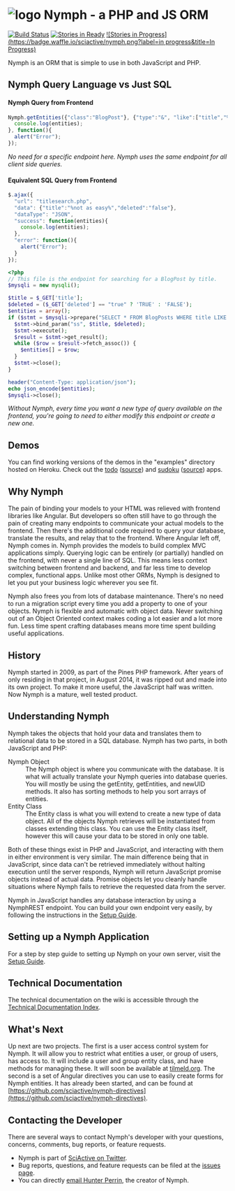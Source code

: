 # <img alt="logo" src="https://raw.githubusercontent.com/sciactive/2be-extras/master/logo/product-icon-40-bw.png" align="top" /> Nymph - a PHP and JS ORM

[![Build Status](https://travis-ci.org/sciactive/nymph.svg?branch=master)](http://travis-ci.org/sciactive/nymph) [![Stories in Ready](https://badge.waffle.io/sciactive/nymph.png?label=ready&title=Ready)](http://waffle.io/sciactive/nymph) [![Stories in Progress](https://badge.waffle.io/sciactive/nymph.png?label=in progress&title=In Progress)](http://waffle.io/sciactive/nymph)

Nymph is an ORM that is simple to use in both JavaScript and PHP.

## Nymph Query Language vs Just SQL

#### Nymph Query from Frontend

```js
Nymph.getEntities({"class":"BlogPost"}, {"type":"&", "like":["title","%easy%"], "data":["deleted",false]}).then(function(entities){
  console.log(entities);
}, function(){
  alert("Error");
});
```
*No need for a specific endpoint here. Nymph uses the same endpoint for all client side queries.*

#### Equivalent SQL Query from Frontend

```js
$.ajax({
  "url": "titlesearch.php",
  "data": {"title":"%not as easy%","deleted":"false"},
  "dataType": "JSON",
  "success": function(entities){
    console.log(entities);
  },
  "error": function(){
    alert("Error");
  }
});
```
```php
<?php
// This file is the endpoint for searching for a BlogPost by title.
$mysqli = new mysqli();

$title = $_GET['title'];
$deleted = ($_GET['deleted'] == "true" ? 'TRUE' : 'FALSE');
$entities = array();
if ($stmt = $mysqli->prepare("SELECT * FROM BlogPosts WHERE title LIKE '?' AND deleted=?")) {
  $stmt->bind_param("ss", $title, $deleted);
  $stmt->execute();
  $result = $stmt->get_result();
  while ($row = $result->fetch_assoc()) {
    $entities[] = $row;
  }
  $stmt->close();
}

header("Content-Type: application/json");
echo json_encode($entities);
$mysqli->close();
```
*Without Nymph, every time you want a new type of query available on the frontend, you're going to need to either modify this endpoint or create a new one.*

## Demos

You can find working versions of the demos in the "examples" directory hosted on Heroku. Check out the [todo](http://nymph-demo.herokuapp.com/examples/todo/) ([source](https://github.com/sciactive/nymph/tree/master/examples/todo)) and [sudoku](http://nymph-demo.herokuapp.com/examples/sudoku/) ([source](https://github.com/sciactive/nymph/tree/master/examples/sudoku)) apps.

## Why Nymph

The pain of binding your models to your HTML was relieved with frontend libraries like Angular. But developers so often still have to go through the pain of creating many endpoints to communicate your actual models to the frontend. Then there's the additional code required to query your database, translate the results, and relay that to the frontend. Where Angular left off, Nymph comes in. Nymph provides the models to build complex MVC applications simply. Querying logic can be entirely (or partially) handled on the frontend, with never a single line of SQL. This means less context switching between frontend and backend, and far less time to develop complex, functional apps. Unlike most other ORMs, Nymph is designed to let you put your business logic wherever you see fit.

Nymph also frees you from lots of database maintenance. There's no need to run a migration script every time you add a property to one of your objects. Nymph is flexible and automatic with object data. Never switching out of an Object Oriented context makes coding a lot easier and a lot more fun. Less time spent crafting databases means more time spent building useful applications.

## History

Nymph started in 2009, as part of the Pines PHP framework. After years of only residing in that project, in August 2014, it was ripped out and made into its own project. To make it more useful, the JavaScript half was written. Now Nymph is a mature, well tested product.

## Understanding Nymph

Nymph takes the objects that hold your data and translates them to relational data to be stored in a SQL database. Nymph has two parts, in both JavaScript and PHP:

<dl>
	<dt>Nymph Object</dt>
	<dd>The Nymph object is where you communicate with the database. It is what will actually translate your Nymph queries into database queries. You will mostly be using the getEntity, getEntities, and newUID methods. It also has sorting methods to help you sort arrays of entities.</dd>
	<dt>Entity Class</dt>
	<dd>The Entity class is what you will extend to create a new type of data object. All of the objects Nymph retrieves will be instantiated from classes extending this class. You can use the Entity class itself, however this will cause your data to be stored in only one table.</dd>
</dl>

Both of these things exist in PHP and JavaScript, and interacting with them in either environment is very similar. The main difference being that in JavaScript, since data can't be retrieved immediately without halting execution until the server responds, Nymph will return JavaScript promise objects instead of actual data. Promise objects let you cleanly handle situations where Nymph fails to retrieve the requested data from the server.

Nymph in JavaScript handles any database interaction by using a NymphREST endpoint. You can build your own endpoint very easily, by following the instructions in the [Setup Guide](https://github.com/sciactive/nymph/wiki/Setup-Guide).

## Setting up a Nymph Application

For a step by step guide to setting up Nymph on your own server, visit the [Setup Guide](https://github.com/sciactive/nymph/wiki/Setup-Guide).

## Technical Documentation

The technical documentation on the wiki is accessible through the [Technical Documentation Index](https://github.com/sciactive/nymph/wiki/Technical-Documentation).

## What's Next

Up next are two projects. The first is a user access control system for Nymph. It will allow you to restrict what entities a user, or group of users, has access to. It will include a user and group entity class, and have methods for managing these. It will soon be available at [tilmeld.org](http://tilmeld.org/). The second is a set of Angular directives you can use to easily create forms for Nymph entities. It has already been started, and can be found at [https://github.com/sciactive/nymph-directives](https://github.com/sciactive/nymph-directives).

## Contacting the Developer

There are several ways to contact Nymph's developer with your questions, concerns, comments, bug reports, or feature requests.

- Nymph is part of [SciActive on Twitter](http://twitter.com/SciActive).
- Bug reports, questions, and feature requests can be filed at the [issues page](https://github.com/sciactive/nymph/issues).
- You can directly [email Hunter Perrin](mailto:hunter@sciactive.com), the creator of Nymph.